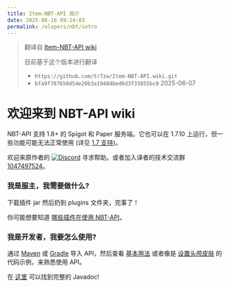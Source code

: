 ```yaml
---
title: Item-NBT-API 简介
date: 2025-06-16 09:24:03
permalink: /elopers/nbt/intro
---
```


> 翻译自 [Item-NBT-API wiki](https://github.com/tr7zw/Item-NBT-API/wiki)
>
> 目前基于这个版本进行翻译
> - `https://github.com/tr7zw/Item-NBT-API.wiki.git`
> - `bfa9f787650d54e20b3a19484bed6d3f33855bc0` 2025-06-07

# 欢迎来到 NBT-API wiki

NBT-API 支持 1.8+ 的 Spigot 和 Paper 服务端。它也可以在 1.7.10 上运行，但一些功能可能无法正常使用 (详见 [1.7 支持](/elopers/nbt/faq#17-support))。

欢迎来原作者的 [![Discord](https://img.shields.io/discord/342814924310970398?color=%237289DA&label=Discord&logo=discord&logoColor=white)](https://discordapp.com/invite/yk4caxM) 寻求帮助。或者加入译者的技术交流群 [1047497524](https://qm.qq.com/q/EBTBSPNz4k)。

### 我是服主，我需要做什么?

下载插件 jar 然后扔到 plugins 文件夹，完事了！

你可能想要知道 [哪些插件在使用 NBT-API](https://github.com/tr7zw/Item-NBT-API/wiki/Plugins)。

### 我是开发者，我要怎么使用?

通过 [Maven](/elopers/nbt/using-maven) 或 [Gradle](/elopers/nbt/using-gradle) 导入 API，然后查看 [基本用法](/elopers/nbt/usages) 或者像是 [设置头颅皮肤](/elopers/nbt/examples#设置头颅皮肤) 的代码示例，来熟悉使用 API。

在 [这里](https://tr7zw.github.io/Item-NBT-API/v2-api/) 可以找到完整的 Javadoc!

